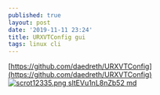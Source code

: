 ```yaml
---
published: true
layout: post
date: '2019-11-11 23:24'
title: URXVTConfig gui
tags: linux cli 
---
```

[https://github.com/daedreth/URXVTConfig](https://github.com/daedreth/URXVTConfig)  
[![scrot12335.png sltEVu1nL8nZb52 md](https://images.weserv.nl/?url=https://i.imgur.com/bmGSAD3l.png)](https://images.weserv.nl/?url=https://i.imgur.com/bmGSAD3.png)
